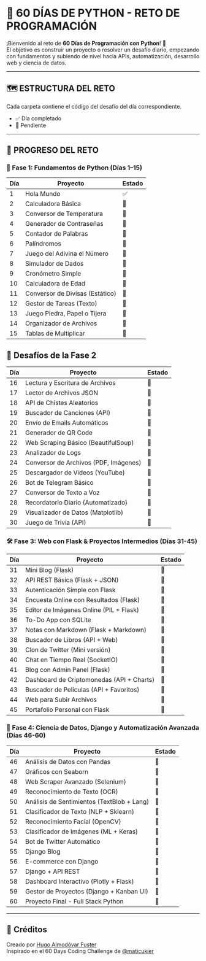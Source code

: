 # 🐍 60 DÍAS DE PYTHON - RETO DE PROGRAMACIÓN

¡Bienvenido al reto de **60 Días de Programación con Python**! 🚀  
El objetivo es construir un proyecto o resolver un desafío diario, empezando con fundamentos y subiendo de nivel hacia
APIs, automatización, desarrollo web y ciencia de datos.

---

## 🗺️ ESTRUCTURA DEL RETO

Cada carpeta contiene el código del desafío del día correspondiente.

- ✅ Día completado
- 🔲 Pendiente

---

## 📅 PROGRESO DEL RETO

### 🧩 Fase 1: Fundamentos de Python (Días 1–15)

| Día | Proyecto                        | Estado |
|-----|---------------------------------|--------|
| 1   | Hola Mundo                      | ✅      |
| 2   | Calculadora Básica              | 🔲     |
| 3   | Conversor de Temperatura        | 🔲     |
| 4   | Generador de Contraseñas        | 🔲     |
| 5   | Contador de Palabras            | 🔲     |
| 6   | Palíndromos                     | 🔲     |
| 7   | Juego del Adivina el Número     | 🔲     |
| 8   | Simulador de Dados              | 🔲     |
| 9   | Cronómetro Simple               | 🔲     |
| 10  | Calculadora de Edad             | 🔲     |
| 11  | Conversor de Divisas (Estático) | 🔲     |
| 12  | Gestor de Tareas (Texto)        | 🔲     |
| 13  | Juego Piedra, Papel o Tijera    | 🔲     |
| 14  | Organizador de Archivos         | 🔲     |
| 15  | Tablas de Multiplicar           | 🔲     |

## 📅 Desafíos de la Fase 2

| Día | Proyecto                              | Estado |
|-----|---------------------------------------|--------|
| 16  | Lectura y Escritura de Archivos       | 🔲     |
| 17  | Lector de Archivos JSON               | 🔲     |
| 18  | API de Chistes Aleatorios             | 🔲     |
| 19  | Buscador de Canciones (API)           | 🔲     |
| 20  | Envío de Emails Automáticos           | 🔲     |
| 21  | Generador de QR Code                  | 🔲     |
| 22  | Web Scraping Básico (BeautifulSoup)   | 🔲     |
| 23  | Analizador de Logs                    | 🔲     |
| 24  | Conversor de Archivos (PDF, Imágenes) | 🔲     |
| 25  | Descargador de Videos (YouTube)       | 🔲     |
| 26  | Bot de Telegram Básico                | 🔲     |
| 27  | Conversor de Texto a Voz              | 🔲     |
| 28  | Recordatorio Diario (Automatizado)    | 🔲     |
| 29  | Visualizador de Datos (Matplotlib)    | 🔲     |
| 30  | Juego de Trivia (API)                 | 🔲     |

### 🛠️ Fase 3: Web con Flask & Proyectos Intermedios (Días 31-45)

| Día | Proyecto                                  | Estado |
|-----|-------------------------------------------|--------|
| 31  | Mini Blog (Flask)                         | 🔲     |
| 32  | API REST Básica (Flask + JSON)            | 🔲     |
| 33  | Autenticación Simple con Flask            | 🔲     |
| 34  | Encuesta Online con Resultados (Flask)    | 🔲     |
| 35  | Editor de Imágenes Online (PIL + Flask)   | 🔲     |
| 36  | To-Do App con SQLite                      | 🔲     |
| 37  | Notas con Markdown (Flask + Markdown)     | 🔲     |
| 38  | Buscador de Libros (API + Web)            | 🔲     |
| 39  | Clon de Twitter (Mini versión)            | 🔲     |
| 40  | Chat en Tiempo Real (SocketIO)            | 🔲     |
| 41  | Blog con Admin Panel (Flask)              | 🔲     |
| 42  | Dashboard de Criptomonedas (API + Charts) | 🔲     |
| 43  | Buscador de Películas (API + Favoritos)   | 🔲     |
| 44  | Web para Subir Archivos                   | 🔲     |
| 45  | Portafolio Personal con Flask             | 🔲     |

### 🔬 Fase 4: Ciencia de Datos, Django y Automatización Avanzada (Días 46-60)

| Día | Proyecto                                   | Estado |
|-----|--------------------------------------------|--------|
| 46  | Análisis de Datos con Pandas               | 🔲     |
| 47  | Gráficos con Seaborn                       | 🔲     |
| 48  | Web Scraper Avanzado (Selenium)            | 🔲     |
| 49  | Reconocimiento de Texto (OCR)              | 🔲     |
| 50  | Análisis de Sentimientos (TextBlob + Lang) | 🔲     |
| 51  | Clasificador de Texto (NLP + Sklearn)      | 🔲     |
| 52  | Reconocimiento Facial (OpenCV)             | 🔲     |
| 53  | Clasificador de Imágenes (ML + Keras)      | 🔲     |
| 54  | Bot de Twitter Automático                  | 🔲     |
| 55  | Django Blog                                | 🔲     |
| 56  | E-commerce con Django                      | 🔲     |
| 57  | Django + API REST                          | 🔲     |
| 58  | Dashboard Interactivo (Plotly + Flask)     | 🔲     |
| 59  | Gestor de Proyectos (Django + Kanban UI)   | 🔲     |
| 60  | Proyecto Final - Full Stack Python         | 🔲     |

---

## 📌 Créditos

Creado por [Hugo Almodóvar Fuster](https://www.linkedin.com/in/hugoalmodovar/)  
Inspirado en el 60 Days Coding Challenge de [@maticukier](https://www.linkedin.com/in/matias-cukier-034004230/)
